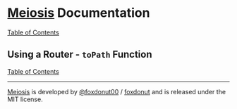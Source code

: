 # [Meiosis](https://meiosis.js.org) Documentation

[Table of Contents](toc.html)

## Using a Router - `toPath` Function

[Table of Contents](toc.html)

-----

[Meiosis](https://meiosis.js.org) is developed by [@foxdonut00](http://twitter.com/foxdonut00) / [foxdonut](https://github.com/foxdonut) and is released under the MIT license.
